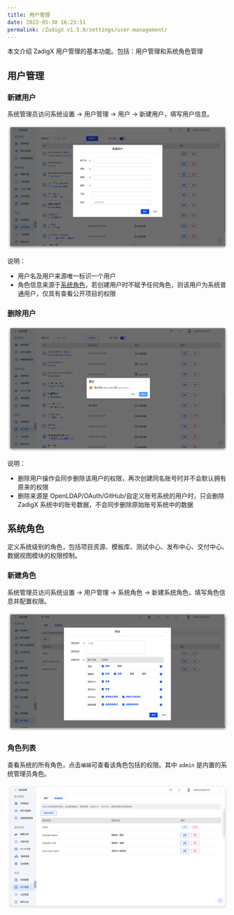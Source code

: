 ```yaml
---
title: 用户管理
date: 2022-05-30 16:23:51
permalink: /ZadigX v1.5.0/settings/user-management/
---
```


本文介绍 ZadigX 用户管理的基本功能。包括：用户管理和系统角色管理

## 用户管理

### 新建用户

系统管理员访问系统设置 -> 用户管理 -> 用户 -> 新建用户，填写用户信息。  

![create_user](./_images/create_user.png)

说明：
- 用户名及用户来源唯一标识一个用户
- 角色信息来源于[系统角色](#系统角色)，若创建用户时不赋予任何角色，则该用户为系统普通用户，仅具有查看公开项目的权限

### 删除用户

![delete_user](./_images/delete_user.png)

说明：

- 删除用户操作会同步删除该用户的权限，再次创建同名账号时并不会默认拥有原来的权限
- 删除来源是 OpenLDAP/OAuth/GitHub/自定义账号系统的用户时，只会删除 ZadigX 系统中的账号数据，不会同步删除原始账号系统中的数据

## 系统角色

定义系统级别的角色，包括项目资源、模板库、测试中心、发布中心、交付中心、数据视图模块的权限控制。

### 新建角色

系统管理员访问系统设置 -> 用户管理 -> 系统角色 -> 新建系统角色，填写角色信息并配置权限。  

![create_system_role](./_images/create_system_role.png)

### 角色列表

查看系统的所有角色，点击`编辑`可查看该角色包括的权限。其中 `admin` 是内置的系统管理员角色。

![system_role_list](./_images/system_role_list.png)